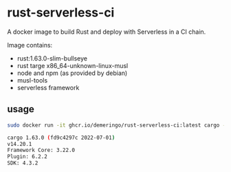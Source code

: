# rust-serverless-ci

A docker image to build Rust and deploy with Serverless in a CI chain.

Image contains:

- rust:1.63.0-slim-bullseye
- rust targe x86_64-unknown-linux-musl
- node and npm (as provided by debian)
- musl-tools
- serverless framework


## usage

```sh
sudo docker run -it ghcr.io/demeringo/rust-serverless-ci:latest cargo --version;node --version;serverless --version;

cargo 1.63.0 (fd9c4297c 2022-07-01)
v14.20.1
Framework Core: 3.22.0
Plugin: 6.2.2
SDK: 4.3.2
```
